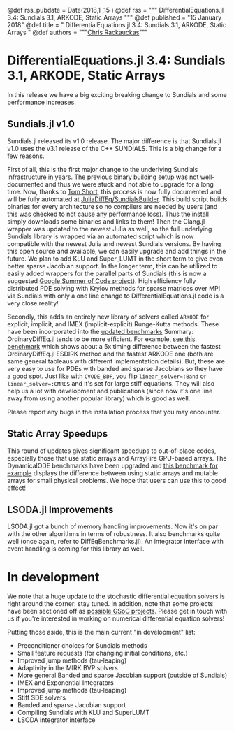 @def rss_pubdate = Date(2018,1 ,15 )
@def rss = """ DifferentialEquations.jl 3.4: Sundials 3.1, ARKODE, Static Arrays """
@def published = "15 January 2018"
@def title = " DifferentialEquations.jl 3.4: Sundials 3.1, ARKODE, Static Arrays "
@def authors = """<a href="https://github.com/ChrisRackauckas">Chris Rackauckas</a>"""  

# DifferentialEquations.jl 3.4: Sundials 3.1, ARKODE, Static Arrays

In this release we have a big exciting breaking change to Sundials and some
performance increases.

## Sundials.jl v1.0

Sundials.jl released its v1.0 release. The major difference is that Sundials.jl
v1.0 uses the v3.1 release of the C++ SUNDIALS. This is a big change for a few
reasons.

First of all, this is the first major change to the underlying Sundials
infrastructure in years. The previous binary building setup was not well-documented
and thus we were stuck and not able to upgrade for a long time. Now, thanks to
[Tom Short](https://github.com/tshort), this process is now fully documented
and will be fully automated at
[JuliaDiffEq/SundialsBuilder](https://github.com/JuliaDiffEq/SundialsBuilder).
This build script builds binaries for every architecture so no compilers are
needed by users (and this was checked to not cause any performance loss).
Thus the install simply downloads some binaries and links to them! Then the
Clang.jl wrapper was updated to the newest Julia as well, so the full underlying
Sundials library is wrapped via an automated script which is now compatible with
the newest Julia and newest Sundials versions. By having this open source and
available, we can easily upgrade and add things in the future. We plan
to add KLU and Super_LUMT in the short term to give even better sparse
Jacobian support. In the longer term, this can be utilized to easily added
wrappers for the parallel parts of Sundials (this is now a suggested
[Google Summer of Code project](https://sciml.ai/soc/projects/diffeq.html#parallelization-of-the-sundials-solver-library)).
High efficiency fully distributed PDE solving with Krylov methods for sparse
matrices over MPI via Sundials with only a one line change to DifferentialEquations.jl
code is a very close reality!

Secondly, this adds an entirely new library of solvers called
`ARKODE` for explicit, implicit, and IMEX (implicit-explicit) Runge-Kutta methods.
These have been incorporated into the [updated benchmarks](https://github.com/JuliaDiffEq/DiffEqBenchmarks.jl)
Summary: OrdinaryDiffEq.jl tends to be more efficient. For example,
[see this benchmark](https://nbviewer.jupyter.org/github/JuliaDiffEq/DiffEqBenchmarks.jl/blob/master/StiffODE/Hires.ipynb)
which shows about a 5x timing difference between the fastest
OrdinaryDiffEq.jl ESDIRK method and the fastest ARKODE one (both are same general
tableaus with different implementation details). But, these are very easy to
use for PDEs with banded and sparse Jacobians so they have a good spot.
Just like with `CVODE_BDF`, you flip `linear_solver=:Band` or
`linear_solver=:GMRES` and it's set for large stiff equations. They will also
help us a lot with development and publications (since now it's one line away
from using another popular library) which is good as well.

Please report any bugs in the installation process that you may encounter.

## Static Array Speedups

This round of updates gives significant speedups to out-of-place codes, especially
those that use static arrays and ArrayFire GPU-based arrays. The DynamicalODE
benchmarks have been upgraded and [this benchmark for example](https://nbviewer.jupyter.org/github/JuliaDiffEq/DiffEqBenchmarks.jl/blob/master/DynamicalODE/Quadrupole_boson_Hamiltonian_energy_conservation_benchmark.ipynb)
displays the difference between using static arrays and mutable arrays for
small physical problems. We hope that users can use this to good effect!

## LSODA.jl Improvements

LSODA.jl got a bunch of memory handling improvements. Now it's on par with the
other algorithms in terms of robustness. It also benchmarks quite well (once
again, refer to DiffEqBenchmarks.jl). An integrator interface with event
handling is coming for this library as well.

# In development

We note that a huge update to the stochastic differential equation solvers is
right around the corner: stay tuned. In addition, note that some projects have
been sectioned off as [possible GSoC projects](https://sciml.ai/soc/projects/diffeq.html).
Please get in touch with us if you're interested in working on numerical
differential equation solvers!

Putting those aside, this is the main current "in development" list:

- Preconditioner choices for Sundials methods
- Small feature requests (for changing initial conditions, etc.)
- Improved jump methods (tau-leaping)
- Adaptivity in the MIRK BVP solvers
- More general Banded and sparse Jacobian support (outside of Sundials)
- IMEX and Exponential Integrators
- Improved jump methods (tau-leaping)
- Stiff SDE solvers
- Banded and sparse Jacobian support
- Compiling Sundials with KLU and SuperLUMT
- LSODA integrator interface
